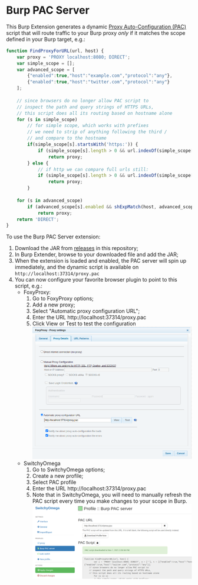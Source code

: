 # Burp PAC Server

This Burp Extension generates a dynamic [Proxy Auto-Configuration (PAC)](https://developer.mozilla.org/en-US/docs/Web/HTTP/Proxy_servers_and_tunneling/Proxy_Auto-Configuration_PAC_file) script that will route traffic to your Burp proxy *only* if it matches the scope defined in your Burp target, e.g.:

```javascript
function FindProxyForURL(url, host) {
	var proxy = 'PROXY localhost:8080; DIRECT';
    var simple_scope = [];
    var advanced_scope = [
        {"enabled":true,"host":"example.com","protocol":"any"},
        {"enabled":true,"host":"twitter.com","protocol":"any"}
    ];

    // since browsers do no longer allow PAC script to
    // inspect the path and query strings of HTTPS URLs,
    // this script does all its routing based on hostname alone
	for (s in simple_scope)
        // for simple scope, which works with prefixes
        // we need to strip of anything following the third /
        // and compare to the hostname
        if(simple_scope[s].startsWith('https:')) {
            if (simple_scope[s].length > 0 && url.indexOf(simple_scope[s].substring(0, simple_scope[s].indexOf('/', 8))) == 0)
			    return proxy;
        } else {
            // if http we can compare full urls still:
            if (simple_scope[s].length > 0 && url.indexOf(simple_scope[s]) == 0)
			    return proxy;
        }
		
	for (s in advanced_scope)
		if (advanced_scope[s].enabled && shExpMatch(host, advanced_scope[s].host))
			return proxy;
	return 'DIRECT';
}
```

To use the Burp PAC Server extension:
1. Download the JAR from [releases](./releases) in this repository;
2. In Burp Extender, browse to your downloaded file and add the JAR;
3. When the extension is loaded and enabled, the PAC server will spin up immediately, and the dynamic script is available on `http://localhost:37314/proxy.pac`
4. You can now configure your favorite browser plugin to point to this script, e.g.:
    * FoxyProxy:
        1. Go to FoxyProxy options;
        2. Add a new proxy;
        3. Select "Automatic proxy configuration URL";
        4. Enter the URL http://localhost:37314/proxy.pac
        5. Click View or Test to test the configuration
        ![image](docs/foxyproxy.png)
    * SwitchyOmega
        1. Go to SwitchyOmega options;
        2. Create a new profile;
        3. Select PAC profile
        4. Enter the URL http://localhost:37314/proxy.pac
        5. Note that in SwitchyOmega, you will need to manually refresh the PAC script every time you make changes to your scope in Burp.
        ![image](docs/switchy-omega.png)